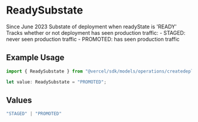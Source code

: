 # ReadySubstate

Since June 2023 Substate of deployment when readyState is 'READY' Tracks whether or not deployment has seen production traffic: - STAGED: never seen production traffic - PROMOTED: has seen production traffic

## Example Usage

```typescript
import { ReadySubstate } from "@vercel/sdk/models/operations/createdeployment.js";

let value: ReadySubstate = "PROMOTED";
```

## Values

```typescript
"STAGED" | "PROMOTED"
```